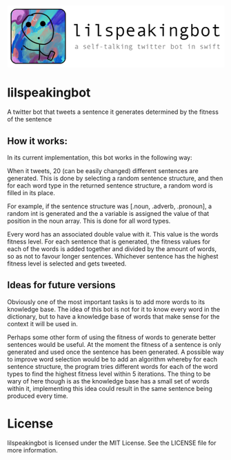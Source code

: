 <p align="center" >
  <img src="little_helper.png" alt="Little Helper" title="Little Helper" width="563">
</p>

# lilspeakingbot
A twitter bot that tweets a sentence it generates determined by the fitness of the sentence

## How it works:

In its current implementation, this bot works in the following way:

When it tweets, 20 (can be easily changed) different sentences are generated. This is done by selecting a random sentence structure, and then for each word type in the returned sentence structure, a random word is filled in its place.

For example, if the sentence structure was [.noun, .adverb, .pronoun], a random int is generated and the a variable is assigned the value of that position in the noun array. This is done for all word types.

Every word has an associated double value with it. This value is the words fitness level. For each sentence that is generated, the fitness values for each of the words is added together and divided by the amount of words, so as not to favour longer sentences. Whichever sentence has the highest fitness level is selected and gets tweeted.

## Ideas for future versions

Obviously one of the most important tasks is to add more words to its knowledge base. The idea of this bot is not for it to know every word in the dictionary, but to have a knowledge base of words that make sense for the context it will be used in.

Perhaps some other form of using the fitness of words to generate better sentences would be useful. At the moment the fitness of a sentence is only generated and used once the sentence has been generated. A possible way to improve word selection would be to add an algorithm whereby for each sentence structure, the program tries different words for each of the word types to find the highest fitness level within 5 iterations. The thing to be wary of here though is as the knowledge base has a small set of words within it, implementing this idea could result in the same sentence being produced every time.

# License

lilspeakingbot is licensed under the MIT License. See the LICENSE file for more information.
